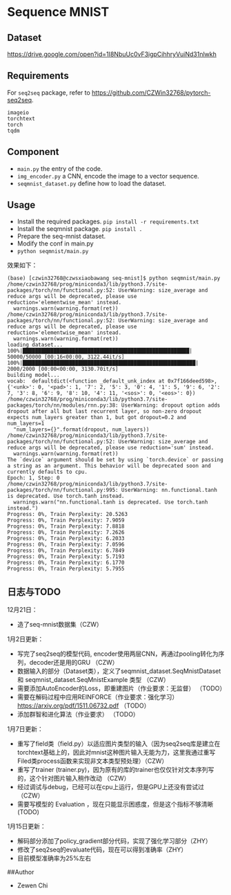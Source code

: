 # Sequence MNIST


## Dataset

https://drive.google.com/open?id=1I8NbuUc0vF3igpCihhryVuiNd31nlwkh

## Requirements

For `seq2seq` package, refer to https://github.com/CZWin32768/pytorch-seq2seq.

```
imageio
torchtext
torch
tqdm
```

## Component

- `main.py` the entry of the code.
- `img_encoder.py` a CNN, encode the image to a vector sequence.
- `seqmnist_dataset.py` define how to load the dataset.


## Usage

- Install the required packages. `pip install -r requirements.txt`
- Install the seqmnist package. `pip install .`
- Prepare the seq-mnist dataset.
- Modify the conf in main.py
- `python seqmnist/main.py`

效果如下：

```
(base) [czwin32768@czwsxiaobawang seq-mnist]$ python seqmnist/main.py 
/home/czwin32768/prog/miniconda3/lib/python3.7/site-packages/torch/nn/functional.py:52: UserWarning: size_average and reduce args will be deprecated, please use reduction='elementwise_mean' instead.
  warnings.warn(warning.format(ret))
/home/czwin32768/prog/miniconda3/lib/python3.7/site-packages/torch/nn/functional.py:52: UserWarning: size_average and reduce args will be deprecated, please use reduction='elementwise_mean' instead.
  warnings.warn(warning.format(ret))
loading dataset...
100%|██████████████████████████████████████████████████████| 50000/50000 [00:16<00:00, 3122.44it/s]
100%|████████████████████████████████████████████████████████| 2000/2000 [00:00<00:00, 3130.70it/s]
building model...
vocab:  defaultdict(<function _default_unk_index at 0x7f166deed598>, {'<unk>': 0, '<pad>': 1, '7': 2, '5': 3, '0': 4, '1': 5, '9': 6, '2': 7, '3': 8, '6': 9, '8': 10, '4': 11, '<sos>': 0, '<eos>': 0})
/home/czwin32768/prog/miniconda3/lib/python3.7/site-packages/torch/nn/modules/rnn.py:38: UserWarning: dropout option adds dropout after all but last recurrent layer, so non-zero dropout expects num_layers greater than 1, but got dropout=0.2 and num_layers=1
  "num_layers={}".format(dropout, num_layers))
/home/czwin32768/prog/miniconda3/lib/python3.7/site-packages/torch/nn/functional.py:52: UserWarning: size_average and reduce args will be deprecated, please use reduction='sum' instead.
  warnings.warn(warning.format(ret))
The `device` argument should be set by using `torch.device` or passing a string as an argument. This behavior will be deprecated soon and currently defaults to cpu.
Epoch: 1, Step: 0
/home/czwin32768/prog/miniconda3/lib/python3.7/site-packages/torch/nn/functional.py:995: UserWarning: nn.functional.tanh is deprecated. Use torch.tanh instead.
  warnings.warn("nn.functional.tanh is deprecated. Use torch.tanh instead.")
Progress: 0%, Train Perplexity: 20.5263
Progress: 0%, Train Perplexity: 7.9059
Progress: 0%, Train Perplexity: 7.8818
Progress: 0%, Train Perplexity: 7.2626
Progress: 0%, Train Perplexity: 6.2033
Progress: 0%, Train Perplexity: 7.0596
Progress: 0%, Train Perplexity: 6.7849
Progress: 0%, Train Perplexity: 5.7193
Progress: 0%, Train Perplexity: 6.1770
Progress: 0%, Train Perplexity: 5.7955

```


## 日志与TODO

12月21日：

- 造了seq-mnist数据集（CZW）

1月2日更新：

- 写完了seq2seq的模型代码, encoder使用两层CNN，再通过pooling转化为序列，decoder还是用的GRU （CZW）
- 数据输入的部分（Dataset类），定义了seqmnist_dataset.SeqMnistDataset 和 seqmnist_dataset.SeqMnistExample 类型 （CZW）
- 需要添加AutoEncoder的Loss，即重建图片（作业要求：无监督） （TODO）
- 需要在解码过程中应用REINFORCE（作业要求：强化学习） https://arxiv.org/pdf/1511.06732.pdf （TODO）
- 添加群智和进化算法（作业要求） （TODO）

1月7日更新：

- 重写了field类（field.py）以适应图片类型的输入（因为seq2seq库是建立在torchtext基础上的，因此对mnist这种图片输入无能为力，这里我通过重写Filed类process函数来实现非文本类型预处理）（CZW）
- 重写了trainer (trainer.py)，因为原有的库的trainer也仅仅针对文本序列写的，这个针对图片输入稍作改动 （CZW）
- 经过调试与debug，已经可以在cpu上运行，但是GPU上还没有尝试过（CZW）
- 需要写模型的 Evaluation ，现在只能显示困惑度，但是这个指标不够清晰(TODO)

1月15日更新：

- 解码部分添加了policy_gradient部分代码，实现了强化学习部分（ZHY）
- 修改了seq2seq的evaluate代码，现在可以得到准确率（ZHY）
- 目前模型准确率为25%左右

##Author

- Zewen Chi
